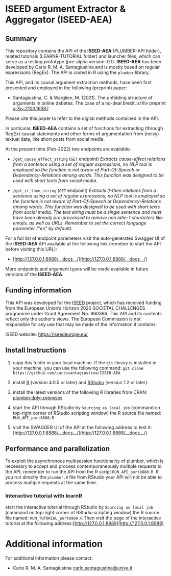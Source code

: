 # ISEED argument Extractor & Aggregator (ISEED-AEA)

## Summary

This repository contains the API of the **ISEED-AEA**  (PLUMBER-API folder), related tutorials (LEARNR-TUTORIAL folder) and launcher files, which can serve as a testing prototype (pre-alpha version: 0.1). **ISEED-AEA** has been developed by Carlo R. M. A. Santagiustina and is mostly based on regular expressions (RegEx).
The API is coded in R using the `plumber` library.

This API, and its causal argument extraction methods, have been first presented and employed in the following (preprint) paper:

- Santagiustina, C. & Warglien, M. (2021). The unfolding structure of arguments in online debates: The case of a no-deal brexit. arXiv preprint [arXiv:2103.16387](https://arxiv.org/pdf/2103.16387.pdf).

Please cite this paper to refer to the digital methods contained in the API.

In particular, **ISEED-AEA** contains a set of functions for extracting (through RegEx) causal statements and other forms of argumentation from (noisy) textual data, like short posts from social media.

At the present time (Feb-2022) two endpoints are available:

- `/get_cause_effect_string` (`GET` endpoint) *Extracts cause-effect relations from a sentence using a set of regular expressions, no NLP tool is employed so the function is not aware of Part-Of-Speech or Dependency-Relations among words. This function was designed to be used with short texts from social media.*

- `/get_if_then_string` (`GET` endpoint) *Extracts if-then relations from a sentence using a set of regular expressions, no NLP tool is employed so the function is not aware of Part-Of-Speech or Dependency-Relations among words. This function was designed to be used with short texts from social media. The text string must be a single sentence and must have been already pre-processed to remove non latin-1 characters like emojis, as well as URLs. Remember to set the correct language parameter ("en" by default).*


For a full list of endpoint parameters visit the auto-generated Swagger UI of the **ISEED-AEA** API available at the following link (remeber to start the API before visiting this URL):

- [http://127.0.0.1:8888/__docs__/](http://127.0.0.1:8888/__docs__/)

More endpoints and argument types will be made available in future versions of the **ISEED-AEA**.

## Funding information 

This API was developed for the [ISEED](https://iseedeurope.eu/) project, which has received funding from the European Union’s Horizon 2020 SOCIETAL CHALLENGES programme under Grant Agreement No. 960366. This API and its contents reflect only the author’s views. The European Commission is not responsible for any use that may be made of the information it contains.

ISEED website: https://iseedeurope.eu/

## Install Instructions 

1) copy this folder in your local machine. If the `git` library is installed in your machine, you can use the following command: `git clone https://github.com/carlosantagiustina/ISEED-AEA`

2)  install [R](https://cran.r-project.org/) (version 4.0.5 or later) and [RStudio](https://www.rstudio.com/products/rstudio/) (version 1.2 or later). 

3) install the latest versions of the following R libraries from CRAN: [plumber](https://www.rplumber.io/),[dplyr](https://dplyr.tidyverse.org/),[premises](https://rstudio.github.io/promises/articles/motivation.html)

4) start the API through RStudio by `Sourcing as local job` (command on top-right corner of RStudio scripting window) the R source file named: `RUN_API_port8888.R`

5) visit the SWAGGER UI of the API at the following address to test it: [http://127.0.0.1:8888/__docs__/](http://127.0.0.1:8888/__docs__/)

## Performance and parallelization

To exploit the asynchronous multisession functionality of plumber, which is necessary to accept and process contemporaneously multiple requests to the API, remember to run the API from the R script `RUN_API_port8888.R`. If you run directly the `plumber.R` file from RStudio your API will not be able to process multiple requests at the same time.

### Interactive tutorial with learnR

start the interactive tutorial through RStudio by `Sourcing as local job` (command on top-right corner of RStudio scripting window) the R source file named: `RUN_TUTORIAL_port8989.R`
Then visit the page of the interactive tutorial at the following address:[http://127.0.0.1:8989](http://127.0.0.1:8989)


# Additional information

For additional information please contact:

* Carlo R. M. A. Santagiustina [carlo.santagiustina@unive.it](carlo.santagiustina@unive.it)
